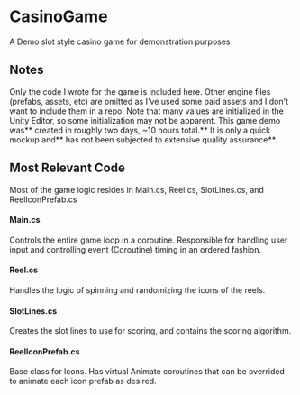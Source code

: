 # CasinoGame
 A Demo slot style casino game for demonstration purposes

## Notes
Only the code I wrote for the game is included here. Other engine files (prefabs, assets, etc) are omitted as I've used some paid assets and I don't want to include them in a repo.
Note that many values are initialized in the Unity Editor, so some initialization may not be apparent.
This game demo was** created in roughly two days, ~10 hours total.** It is only a quick mockup and** has not been subjected to extensive quality assurance**.

 ## Most Relevant Code
 Most of the game logic resides in Main.cs, Reel.cs, SlotLines.cs, and ReelIconPrefab.cs
 #### Main.cs
 Controls the entire game loop in a coroutine. Responsible for handling user input and controlling event (Coroutine) timing in an ordered fashion.
 #### Reel.cs
 Handles the logic of spinning and randomizing the icons of the reels.
 #### SlotLines.cs
 Creates the slot lines to use for scoring, and contains the scoring algorithm.
 #### ReelIconPrefab.cs
 Base class for Icons. Has virtual Animate coroutines that can be overrided to animate each icon prefab as desired.
